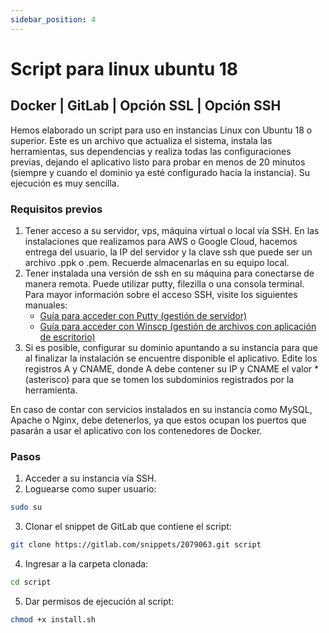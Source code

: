 ```yaml
---
sidebar_position: 4
---
```


# Script para linux ubuntu 18

## Docker | GitLab | Opción SSL | Opción SSH 

Hemos elaborado un script para uso en instancias Linux con Ubuntu 18 o superior. Este es un archivo que actualiza el sistema, instala las herramientas, sus dependencias y realiza todas las configuraciones previas, dejando el aplicativo listo para probar en menos de 20 minutos (siempre y cuando el dominio ya esté configurado hacia la instancia). Su ejecución es muy sencilla.

### Requisitos previos

1. Tener acceso a su servidor, vps, máquina virtual o local vía SSH. En las instalaciones que realizamos para AWS o Google Cloud, hacemos entrega del usuario, la IP del servidor y la clave ssh que puede ser un archivo .ppk o .pem. Recuerde almacenarlas en su equipo local.
2. Tener instalada una versión de ssh en su máquina para conectarse de manera remota. Puede utilizar putty, filezilla o una consola terminal. Para mayor información sobre el acceso SSH, visite los siguientes manuales:
   - [Guía para acceder con Putty (gestión de servidor)](link_putty)
   - [Guía para acceder con Winscp (gestión de archivos con aplicación de escritorio)](link_winscp)
3. Si es posible, configurar su dominio apuntando a su instancia para que al finalizar la instalación se encuentre disponible el aplicativo. Edite los registros A y CNAME, donde A debe contener su IP y CNAME el valor * (asterisco) para que se tomen los subdominios registrados por la herramienta.

En caso de contar con servicios instalados en su instancia como MySQL, Apache o Nginx, debe detenerlos, ya que estos ocupan los puertos que pasarán a usar el aplicativo con los contenedores de Docker.

### Pasos

1. Acceder a su instancia vía SSH.
2. Loguearse como super usuario:
```bash
sudo su
```
3. Clonar el snippet de GitLab que contiene el script:
```bash
git clone https://gitlab.com/snippets/2079063.git script
```
4. Ingresar a la carpeta clonada:
```bash
cd script
```
5. Dar permisos de ejecución al script:
```bash
chmod +x install.sh
```
